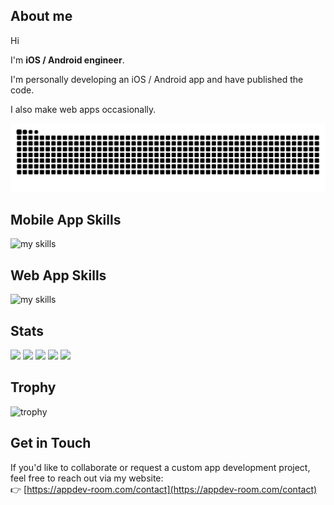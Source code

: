 ## About me
Hi 

I'm **iOS / Android engineer**. 

I'm personally developing an iOS / Android app and have published the code.

I also make web apps occasionally.

![](https://raw.githubusercontent.com/amefure/amefure/output/github-contribution-grid-snake-dark.svg)

<!-- アイコンの選択肢一覧：https://arc.net/l/quote/zizyykfh -->
## Mobile App Skills
<img alt="my skills" src="https://skillicons.dev/icons?theme=dark&perline=7&i=swift,kotlin,dart,flutter,androidstudio,firebase,figma,git" />
<br>

## Web App Skills
<img alt="my skills" src="https://skillicons.dev/icons?theme=dark&perline=7&i=html,css,js,php,laravel,jquery,vue,wordpress" />
<br>

<!-- 
## Activities

<div align="left"> 
  <img alt="Top Langs" height="170px" src="https://github-readme-stats.vercel.app/api?username=amefure&theme=vue-dark&layout=compact" />
  <img alt="github stats" height="170px" src="https://github-readme-stats.vercel.app/api/top-langs/?username=amefure&theme=vue-dark&layout=compact" />
</div>
-->

## Stats
![](http://github-profile-summary-cards.vercel.app/api/cards/profile-details?username=amefure&theme=gruvbox)
![](http://github-profile-summary-cards.vercel.app/api/cards/repos-per-language?username=amefure&theme=gruvbox)
![](http://github-profile-summary-cards.vercel.app/api/cards/most-commit-language?username=amefure&theme=gruvbox)
![](http://github-profile-summary-cards.vercel.app/api/cards/stats?username=amefure&theme=gruvbox)
![](http://github-profile-summary-cards.vercel.app/api/cards/productive-time?username=amefure&theme=gruvbox&utcOffset=9)

## Trophy
![trophy](https://github-profile-trophy.vercel.app/?username=Keichan15&theme=gruvbox)


## Get in Touch  
If you'd like to collaborate or request a custom app development project, feel free to reach out via my website:  
👉 [https://appdev-room.com/contact](https://appdev-room.com/contact)

